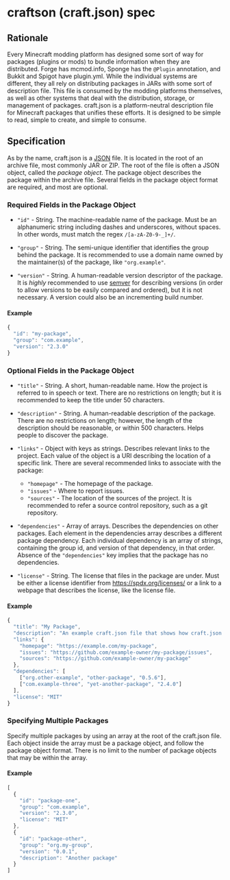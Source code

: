 # craftson (craft.json) spec

## Rationale
Every Minecraft modding platform has designed some sort of way for packages (plugins or mods) to
bundle information when they are distributed. Forge has mcmod.info, Sponge has the `@Plugin`
annotation, and Bukkit and Spigot have plugin.yml. While the individual systems are different, they
all rely on distributing packages in JARs with some sort of description file. This file is consumed
by the modding platforms themselves, as well as other systems that deal with the distribution,
storage, or management of packages. craft.json is a platform-neutral description file for
Minecraft packages that unifies these efforts. It is designed to be simple to read, simple to
create, and simple to consume.

## Specification
As by the name, craft.json is a [JSON](http://json.org/) file. It is located in the root of an
archive file, most commonly JAR or ZIP. The root of the file is often a JSON object, called the
_package object_. The package object describes the package within the archive file. Several fields
in the package object format are required, and most are optional.

### Required Fields in the Package Object

- `"id"` - String. The machine-readable name of the package. Must be an alphanumeric string
including dashes and underscores, without spaces. In other words, must match the regex
`/[a-zA-Z0-9-_]+/`.

- `"group"` - String. The semi-unique identifier that identifies the group behind the package. It
is recommended to use a domain name owned by the maintainer(s) of the package, like
`"org.example"`.

- `"version"` - String. A human-readable version descriptor of the package. It is _highly_
recommended to use [semver](http://semver.org/) for describing versions (in order to allow versions
to be easily compared and ordered), but it is not necessary. A version could also be an incrementing
build number.

#### Example

```js
{
  "id": "my-package",
  "group": "com.example",
  "version": "2.3.0"
}
```

### Optional Fields in the Package Object

- `"title"` - String. A short, human-readable name. How the project is referred to in speech or
text. There are no restrictions on length; but it is recommended to keep the title under 50
characters.

- `"description"` - String. A human-readable description of the package. There are no restrictions
on length; however, the length of the description should be reasonable, or within 500 characters.
Helps people to discover the package.

- `"links"` - Object with keys as strings. Describes relevant links to the project. Each value of
the object is a URI describing the location of a specific link. There are several recommended links
to associate with the package:

  - `"homepage"` - The homepage of the package.
  - `"issues"` - Where to report issues.
  - `"sources"` - The location of the sources of the project. It is recommended to refer a source
  control repository, such as a git repository.

- `"dependencies"` - Array of arrays. Describes the dependencies on other packages. Each element in
the dependencies array describes a different package dependency. Each individual dependency is an
array of strings, containing the group id, and version of that dependency, in that order. Absence of
the `"dependencies"` key implies that the package has no dependencies.

- `"license"` - String. The license that files in the package are under. Must be either a license
identifier from https://spdx.org/licenses/ or a link to a webpage that describes the license, like
the license file.

#### Example

```js
{
  "title": "My Package",
  "description": "An example craft.json file that shows how craft.json is used.",
  "links": {
    "homepage": "https://example.com/my-package",
    "issues": "https://github.com/example-owner/my-package/issues",
    "sources": "https://github.com/example-owner/my-package"
  },
  "dependencies": [
    ["org.other-example", "other-package", "0.5.6"],
    ["com.example-three", "yet-another-package", "2.4.0"]
  ],
  "license": "MIT"
}
```

### Specifying Multiple Packages

Specify multiple packages by using an array at the root of the craft.json file. Each object inside
the array must be a package object, and follow the package object format. There is no limit to the
number of package objects that may be within the array.

#### Example

```js
[
  {
    "id": "package-one",
    "group": "com.example",
    "version": "2.3.0",
    "license": "MIT"
  },
  {
    "id": "package-other",
    "group": "org.my-group",
    "version": "0.0.1",
    "description": "Another package"
  }
]
```
